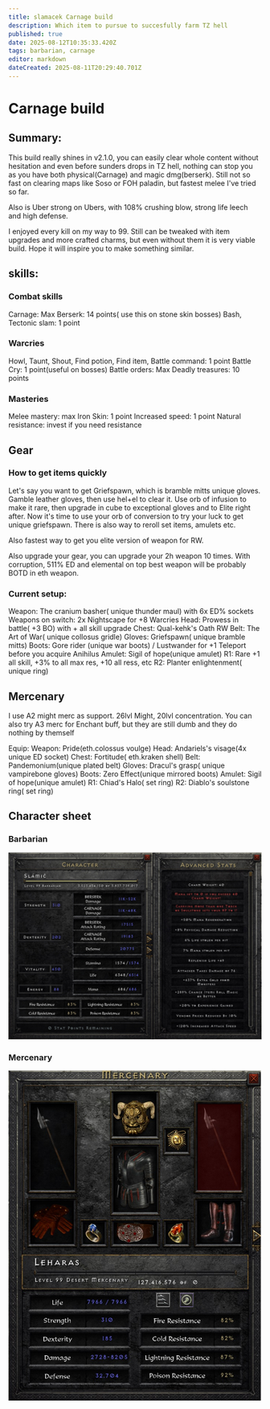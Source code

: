 ```yaml
---
title: slamacek Carnage build
description: Which item to pursue to succesfully farm TZ hell
published: true
date: 2025-08-12T10:35:33.420Z
tags: barbarian, carnage
editor: markdown
dateCreated: 2025-08-11T20:29:40.701Z
---
```


# Carnage build
## Summary:
This build really shines in v2.1.0, you can easily clear whole content without hesitation and even before sunders drops in TZ hell, nothing can stop you as you have both physical(Carnage) and magic dmg(berserk). Still not so fast on clearing maps like Soso or FOH paladin, but fastest melee I've tried so far.

Also is Uber strong on Ubers, with 108% crushing blow, strong life leech and high defense.

I enjoyed every kill on my way to 99. Still can be tweaked with item upgrades and more crafted charms, but even without them it is very viable build. Hope it will inspire you to make something similar.


## skills:

### Combat skills
Carnage: Max
Berserk: 14 points( use this on stone skin bosses)
Bash, Tectonic slam: 1 point

### Warcries
Howl, Taunt, Shout, Find potion, Find item, Battle command: 1 point
Battle Cry: 1 point(useful on bosses)
Battle orders: Max
Deadly treasures: 10 points

### Masteries
Melee mastery: max
Iron Skin: 1 point
Increased speed: 1 point
Natural resistance: invest if you need resistance

## Gear
### How to get items quickly
Let's say you want to get Griefspawn, which is bramble mitts unique gloves. Gamble leather gloves, then use hel+el to clear it. Use orb of infusion to make it rare, then upgrade in cube to exceptional gloves and to Elite right after. Now it's time to use your orb of conversion to try your luck to get unique griefspawn. There is also way to reroll set items, amulets etc.

Also fastest way to get you elite version of weapon for RW. 

Also upgrade your gear, you can upgrade your 2h weapon 10 times. With corruption, 511% ED and elemental on top best weapon will be probably BOTD in eth weapon.


### Current setup:
Weapon: The cranium basher( unique thunder maul) with 6x ED% sockets
Weapons on switch: 2x Nightscape for +8 Warcries
Head: Prowess in battle( +3 BO) with + all skill upgrade
Chest: Qual-kehk's Oath RW
Belt: The Art of War( unique collosus gridle)
Gloves: Griefspawn( unique bramble mitts)
Boots: Gore rider (unique war boots) / Lustwander for +1 Teleport before you acquire Anihilus
Amulet: Sigil of hope(unique amulet)
R1: Rare +1 all skill, +3% to all max res, +10 all ress, etc
R2: Planter enlightenment( unique ring)


## Mercenary
I use A2 might merc as support. 26lvl Might, 20lvl concentration. You can also try A3 merc for Enchant buff, but they are still dumb and they do nothing by themself

Equip:
Weapon: Pride(eth.colossus voulge)
Head: Andariels's visage(4x unique ED socket)
Chest: Fortitude( eth.kraken shell)
Belt: Pandemonium(unique plated belt)
Gloves: Dracul's grasp( unique vampirebone gloves)
Boots: Zero Effect(unique mirrored boots) 
Amulet: Sigil of hope(unique amulet)
R1: Chiad's Halo( set ring)
R2: Diablo's soulstone ring( set ring)



## Character sheet
### Barbarian
![barb.jpg](/easyinstall/barb.jpg)

### Mercenary
![merc.jpg](/easyinstall/merc.jpg)